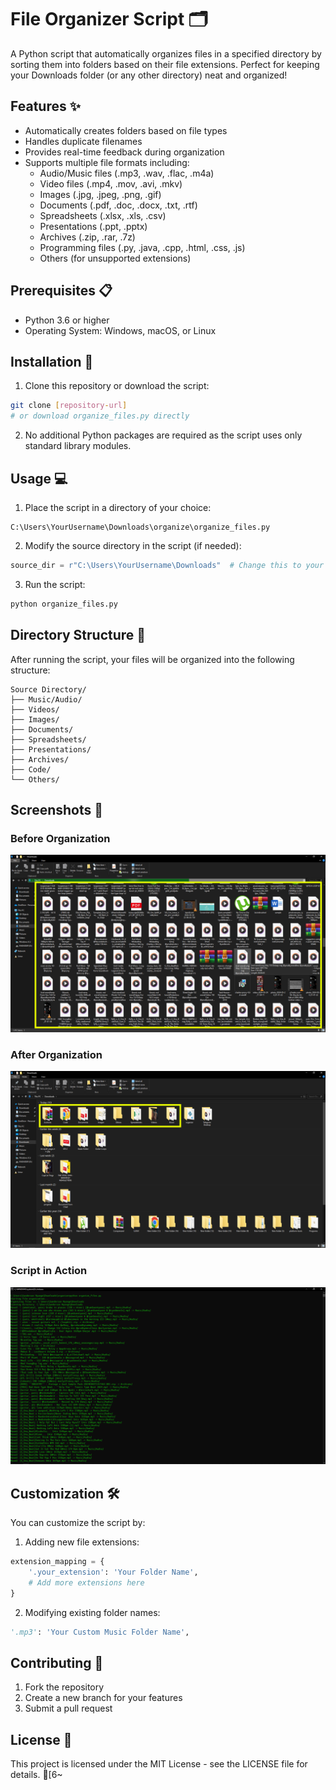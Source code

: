 # File Organizer Script 🗂️

A Python script that automatically organizes files in a specified directory by sorting them into folders based on their file extensions. Perfect for keeping your Downloads folder (or any other directory) neat and organized!

## Features ✨

- Automatically creates folders based on file types
- Handles duplicate filenames
- Provides real-time feedback during organization
- Supports multiple file formats including:
  - Audio/Music files (.mp3, .wav, .flac, .m4a)
  - Video files (.mp4, .mov, .avi, .mkv)
  - Images (.jpg, .jpeg, .png, .gif)
  - Documents (.pdf, .doc, .docx, .txt, .rtf)
  - Spreadsheets (.xlsx, .xls, .csv)
  - Presentations (.ppt, .pptx)
  - Archives (.zip, .rar, .7z)
  - Programming files (.py, .java, .cpp, .html, .css, .js)
  - Others (for unsupported extensions)

## Prerequisites 📋

- Python 3.6 or higher
- Operating System: Windows, macOS, or Linux

## Installation 🔧

1. Clone this repository or download the script:
```bash
git clone [repository-url]
# or download organize_files.py directly
```

2. No additional Python packages are required as the script uses only standard library modules.

## Usage 💻

1. Place the script in a directory of your choice:
```
C:\Users\YourUsername\Downloads\organize\organize_files.py
```

2. Modify the source directory in the script (if needed):
```python
source_dir = r"C:\Users\YourUsername\Downloads"  # Change this to your desired directory
```

3. Run the script:
```bash
python organize_files.py
```

## Directory Structure 📁

After running the script, your files will be organized into the following structure:

```
Source Directory/
├── Music/Audio/
├── Videos/
├── Images/
├── Documents/
├── Spreadsheets/
├── Presentations/
├── Archives/
├── Code/
└── Others/
```

## Screenshots 📸

### Before Organization
![Alt Text](Images/Before.png)

### After Organization
![Alt Text](Images/After.png)

### Script in Action
![Alt Text](Images/InAction.png)

## Customization 🛠️

You can customize the script by:

1. Adding new file extensions:
```python
extension_mapping = {
    '.your_extension': 'Your Folder Name',
    # Add more extensions here
}
```

2. Modifying existing folder names:
```python
'.mp3': 'Your Custom Music Folder Name',
```

## Contributing 🤝

1. Fork the repository
2. Create a new branch for your features
3. Submit a pull request

## License 📄

This project is licensed under the MIT License - see the LICENSE file for details.
[6~
